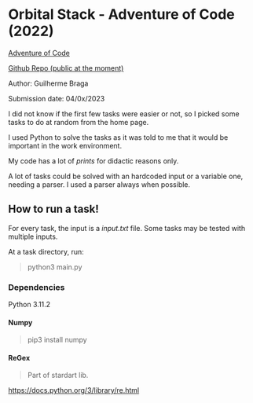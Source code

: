 # Orbital Stack - Adventure of Code (2022)

[Adventure of Code](https://adventofcode.com/)

[Github Repo (public at the moment)](https://github.com/gui1080/OrbitalStack_AdventofCode)

Author: Guilherme Braga

Submission date: 04/0x/2023

I did not know if the first few tasks were easier or not, so I picked some tasks to do at random from the home page.

I used Python to solve the tasks as it was told to me that it would be important in the work environment.

My code has a lot of *prints* for didactic reasons only.

A lot of tasks could be solved with an hardcoded input or a variable one, needing a parser. I used a parser always when possible.

## How to run a task!

For every task, the input is a *input.txt* file. Some tasks may be tested with multiple inputs.

At a task directory, run:

> python3 main.py

### Dependencies

Python 3.11.2

#### Numpy

> pip3 install numpy

#### ReGex

> Part of stardart lib.

https://docs.python.org/3/library/re.html